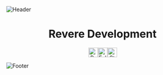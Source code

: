 ![Header](https://cdn.discordapp.com/attachments/461924356881121291/1198719726411595836/image_4.png)

<h1 align="center">Revere Development</h1>
<div align="center">
  <p>
    <div style="display: flex; justify-content: center; align-items: center;">
      <img height="25" src="https://api.visitorbadge.io/api/VisitorHit?user=RevereDevelopement&countColor=%23000000" alt="Profile Views"/>
      <img height="25" src="https://img.shields.io/github/followers/RevereDevelopment?color=000000&style=for-the-badge&logo=github&label=Followers" alt="Followers"/>
      <img height="25" src="https://img.shields.io/github/stars/RevereDevelopment?color=000000&style=for-the-badge&logo=github&label=Stars" alt="Stars"/>
    </div>
  </p>
</div>

![Footer](https://cdn.discordapp.com/attachments/461924356881121291/1198719730773659858/image_5.png)
